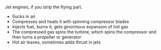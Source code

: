Jet engines, if you strip the flying part.

 - Sucks in air
 - Compresses and heats it with spinning compressor blades
 - Injects fuel, burns it, gets ginormous expansion of hot gas
 - The compressed gas spins the turbine, which spins the compressor and then turns a propeller or generator
 - Hot air leaves, sometimes adds thrust in jets
